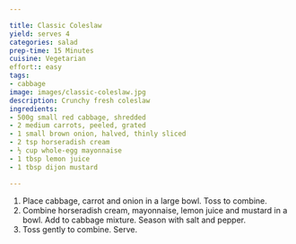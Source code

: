 ```yaml
---

title: Classic Coleslaw
yield: serves 4
categories: salad
prep-time: 15 Minutes
cuisine: Vegetarian
effort:: easy
tags:
- cabbage
image: images/classic-coleslaw.jpg
description: Crunchy fresh coleslaw
ingredients:
- 500g small red cabbage, shredded
- 2 medium carrots, peeled, grated
- 1 small brown onion, halved, thinly sliced
- 2 tsp horseradish cream
- ½ cup whole-egg mayonnaise
- 1 tbsp lemon juice
- 1 tbsp dijon mustard

---
```


1. Place cabbage, carrot and onion in a large bowl. Toss to combine.
2. Combine horseradish cream, mayonnaise, lemon juice and mustard in a bowl. Add to cabbage mixture. Season with salt and pepper.
3. Toss gently to combine. Serve.
